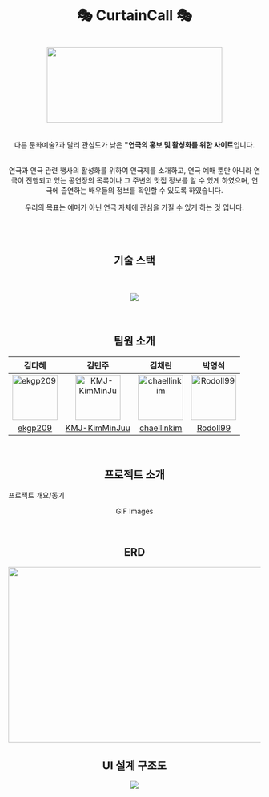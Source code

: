 <div align="center">
  
# 🎭 CurtainCall 🎭
<br/>
<img src="https://github.com/chaellinkim/CurtainCall/assets/94983600/4dca740e-585e-41f2-993f-07e595395a9f" width="350" height="150">

<br/>
<br/>
<br/>
다른 문화예술?과 달리 관심도가 낮은 <b>"연극의 홍보 및 활성화를 위한 사이트</b>입니다.<br /><br />

﻿연극과 연극 관련 행사의 활성화를 위하여 연극제를 소개하고, 연극 예매 뿐만 아니라 연극이 진행되고 있는 공연장의 목록이나 그 주변의 맛집 정보를 알 수 있게 하였으며, 연극에 출연하는 배우들의 정보를 확인할 수 있도록 하였습니다. 

우리의 목표는 예매가 아닌 연극 자체에 관심을 가질 수 있게 하는 것 입니다.
<br /><br /><br />
<br/>


## 기술 스택
<br />
<br />
<img src="https://github.com/chaellinkim/CurtainCall/assets/94983600/8e838b28-05b4-49ac-adc6-98487b2b4877">

<br />
<br />
<br />

## 팀원 소개
|김다혜|김민주|김채린|박영석|
|:-:|:-:|:-:|:-:|
|<img src="https://avatars.githubusercontent.com/u/49385606?v=4" alt="ekgp209" width="90" height="90">|<img src="https://avatars.githubusercontent.com/u/94983600?v=4" alt="KMJ-KimMinJu" width="90" height="90">|<img src="https://avatars.githubusercontent.com/u/91306706?v=4" alt="chaellinkim" width="90" height="90">|<img src="https://avatars.githubusercontent.com/u/117357510?v=4" alt="Rodoll99" width="90" height="90">|
|[ekgp209](https://github.com/ekgp209)|[KMJ-KimMinJuu](https://github.com/KMJ-KimMinJu)|[chaellinkim](https://github.com/chaellinkim)|[Rodoll99](https://github.com/Rodoll99)|
<br/>

## 프로젝트 소개
<p align="justify">
프로젝트 개요/동기
</p>

<p align="center">

GIF Images
</p>

<br>

## ERD

<img src="https://github.com/chaellinkim/CurtainCall/assets/94983600/a6d6053a-fe38-4e93-b6a7-a373e19b7dbf" width="550" height="350">

## UI 설계 구조도
<img src="https://github.com/chaellinkim/CurtainCall/assets/94983600/92c9ae53-effd-4111-908e-75f5be20edad">

</div>
